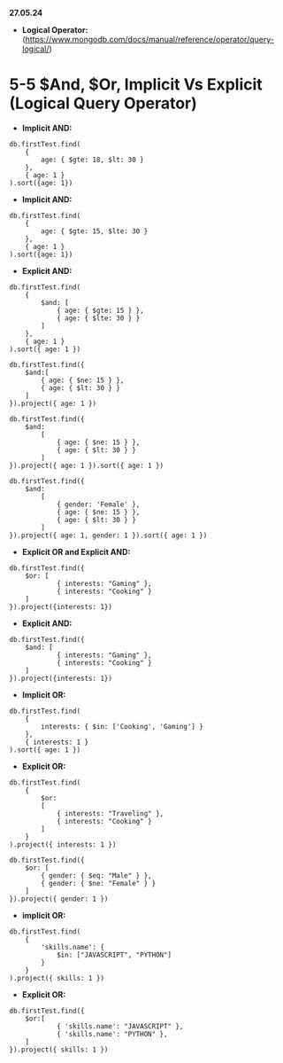 **27.05.24**

- **Logical Operator:** (https://www.mongodb.com/docs/manual/reference/operator/query-logical/)

# 5-5 $And, $Or, Implicit Vs Explicit (Logical Query Operator)

- **Implicit AND:**

```
db.firstTest.find(
    {
        age: { $gte: 18, $lt: 30 }
    },
    { age: 1 }
).sort({age: 1})
```

- **Implicit AND:**

```
db.firstTest.find(
    {
        age: { $gte: 15, $lte: 30 }
    },
    { age: 1 }
).sort({age: 1})
```

- **Explicit AND:**

```
db.firstTest.find(
    {
        $and: [
            { age: { $gte: 15 } },
            { age: { $lte: 30 } }
        ]
    },
    { age: 1 }
).sort({ age: 1 })
```

```
db.firstTest.find({
    $and:[
        { age: { $ne: 15 } },
        { age: { $lt: 30 } }
    ]
}).project({ age: 1 })
```

```
db.firstTest.find({
    $and:
        [
            { age: { $ne: 15 } },
            { age: { $lt: 30 } }
        ]
}).project({ age: 1 }).sort({ age: 1 })
```

```
db.firstTest.find({
    $and:
        [
            { gender: 'Female' },
            { age: { $ne: 15 } },
            { age: { $lt: 30 } }
        ]
}).project({ age: 1, gender: 1 }).sort({ age: 1 })
```

- **Explicit OR and Explicit AND:**

```
db.firstTest.find({
    $or: [
            { interests: "Gaming" },
            { interests: "Cooking" }
    ]
}).project({interests: 1})
```

- **Explicit AND:**

```
db.firstTest.find({
    $and: [
            { interests: "Gaming" },
            { interests: "Cooking" }
    ]
}).project({interests: 1})
```

- **Implicit OR:**

```
db.firstTest.find(
    {
        interests: { $in: ['Cooking', 'Gaming'] }
    },
    { interests: 1 }
).sort({ age: 1 })
```

- **Explicit OR:**

```
db.firstTest.find(
    {
        $or:
        [
            { interests: "Traveling" },
            { interests: "Cooking" }
        ]
    }
).project({ interests: 1 })
```

```
db.firstTest.find({
    $or: [
        { gender: { $eq: "Male" } },
        { gender: { $ne: "Female" } }
    ]
}).project({ gender: 1 })
```

- **implicit OR:**

```
db.firstTest.find(
    {
        'skills.name': {
            $in: ["JAVASCRIPT", "PYTHON"]
        }
    }
).project({ skills: 1 })
```

- **Explicit OR:**

```
db.firstTest.find({
    $or:[
            { 'skills.name': "JAVASCRIPT" },
            { 'skills.name': "PYTHON" },
    ]
}).project({ skills: 1 })
```
